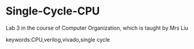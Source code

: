 # Single-Cycle-CPU
Lab 3 in the course of Computer Organization, which is taught by Mrs Liu

keywords:CPU,verilog,vivado,single cycle
